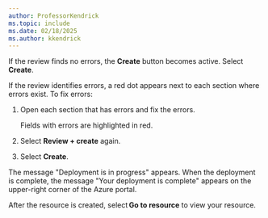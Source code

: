 ```yaml
---
author: ProfessorKendrick
ms.topic: include
ms.date: 02/18/2025
ms.author: kkendrick
---
```


If the review finds no errors, the **Create** button becomes active. Select **Create**.

If the review identifies errors, a red dot appears next to each section where errors exist. To fix errors:

1. Open each section that has errors and fix the errors.

    Fields with errors are highlighted in red.

1. Select **Review + create** again.

1. Select **Create**.

The message "Deployment is in progress" appears. When the deployment is complete, the message "Your deployment is complete" appears on the upper-right corner of the Azure portal.

After the resource is created, select **Go to resource** to view your resource.
